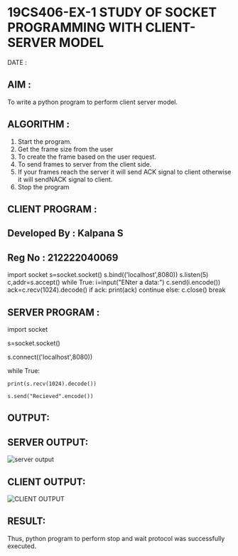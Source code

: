 # 19CS406-EX-1 STUDY OF SOCKET PROGRAMMING WITH CLIENT-SERVER MODEL

DATE :

## AIM :
To write a python program to perform client server model.


## ALGORITHM :
1. Start the program.
2. Get the frame size from the user
3. To create the frame based on the user request.
4. To send frames to server from the client side.
5. If your frames reach the server it will send ACK signal to client otherwise it will sendNACK signal to client.
6. Stop the program




## CLIENT PROGRAM :
## Developed By : Kalpana S
## Reg No : 212222040069
import socket
s=socket.socket()
s.bind(('localhost',8080))
s.listen(5)
c,addr=s.accept()
while True:
	i=input("ENter a data:")
	c.send(i.encode())
	ack=c.recv(1024).decode()
	if ack:
		print(ack)
		continue
	else:
		c.close()
		break

## SERVER PROGRAM :
import socket

s=socket.socket()

s.connect(('localhost',8080))

while True:
	
	print(s.recv(1024).decode())
	
	s.send("Recieved".encode())



## OUTPUT:
## SERVER OUTPUT:
![server output](https://github.com/Kalpanareshma/19CS406-EX-1/assets/122040453/73247d2a-81e7-45d5-b455-6cdcb5e1d22b)
## CLIENT OUTPUT:
![CLIENT OUTPUT](https://github.com/Kalpanareshma/19CS406-EX-1/assets/122040453/15b717be-4ee9-4dd5-a21d-2481e46af17b)





## RESULT:
Thus, python program to perform stop and wait protocol was successfully executed.


